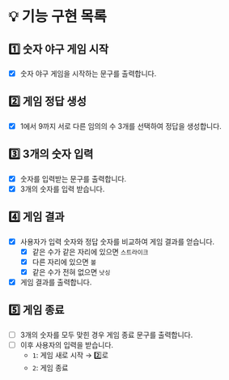 # 💡 기능 구현 목록

## 1️⃣ 숫자 야구 게임 시작
- [x] 숫자 야구 게임을 시작하는 문구를 출력합니다.

## 2️⃣ 게임 정답 생성
- [x] 1에서 9까지 서로 다른 임의의 수 3개를 선택하여 정답을 생성합니다.

## 3️⃣ 3개의 숫자 입력
- [x] 숫자를 입력받는 문구를 출력합니다.
- [x] 3개의 숫자를 입력 받습니다.

## 4️⃣ 게임 결과
- [x] 사용자가 입력 숫자와 정답 숫자를 비교하여 게임 결과를 얻습니다.
    - [x] 같은 수가 같은 자리에 있으면 `스트라이크`
    - [x] 다른 자리에 있으면 `볼`
    - [x] 같은 수가 전혀 없으면 `낫싱`
- [x] 게임 결과를 출력합니다.

## 5️⃣ 게임 종료
- [ ] 3개의 숫자를 모두 맞힌 경우 게임 종료 문구를 출력합니다.
- [ ] 이후 사용자의 입력을 받습니다.
    - `1`: 게임 새로 시작 → 2️⃣로
    - `2`: 게임 종료